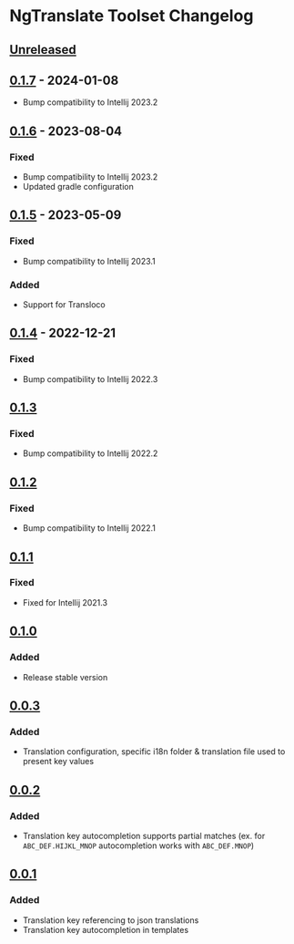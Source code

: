 <!-- Keep a Changelog guide -> https://keepachangelog.com -->

# NgTranslate Toolset Changelog

## [Unreleased]

## [0.1.7] - 2024-01-08
- Bump compatibility to Intellij 2023.2

## [0.1.6] - 2023-08-04

### Fixed
- Bump compatibility to Intellij 2023.2
- Updated gradle configuration

## [0.1.5] - 2023-05-09

### Fixed
- Bump compatibility to Intellij 2023.1

### Added
- Support for Transloco

## [0.1.4] - 2022-12-21

### Fixed
- Bump compatibility to Intellij 2022.3

## [0.1.3]

### Fixed
- Bump compatibility to Intellij 2022.2

## [0.1.2]

### Fixed
- Bump compatibility to Intellij 2022.1

## [0.1.1]

### Fixed
- Fixed for Intellij 2021.3

## [0.1.0]

### Added
- Release stable version

## [0.0.3]

### Added
- Translation configuration, specific i18n folder & translation file used to present key values

## [0.0.2]

### Added
- Translation key autocompletion supports partial matches
  (ex. for `ABC_DEF.HIJKL_MNOP` autocompletion works with `ABC_DEF.MNOP`)

## [0.0.1]

### Added
- Translation key referencing to json translations
- Translation key autocompletion in templates

[Unreleased]: https://plugins.jetbrains.com/plugin/17450-ngtranslate-toolset/compare/v0.1.7...HEAD
[0.1.7]: https://plugins.jetbrains.com/plugin/17450-ngtranslate-toolset/compare/v0.1.6...v0.1.7
[0.1.6]: https://plugins.jetbrains.com/plugin/17450-ngtranslate-toolset/compare/v0.1.5...v0.1.6
[0.1.5]: https://plugins.jetbrains.com/plugin/17450-ngtranslate-toolset/compare/v0.1.4...v0.1.5
[0.1.4]: https://plugins.jetbrains.com/plugin/17450-ngtranslate-toolset/compare/v0.1.3...v0.1.4
[0.1.3]: https://plugins.jetbrains.com/plugin/17450-ngtranslate-toolset/compare/v0.1.2...v0.1.3
[0.1.2]: https://plugins.jetbrains.com/plugin/17450-ngtranslate-toolset/compare/v0.1.1...v0.1.2
[0.1.1]: https://plugins.jetbrains.com/plugin/17450-ngtranslate-toolset/compare/v0.1.0...v0.1.1
[0.1.0]: https://plugins.jetbrains.com/plugin/17450-ngtranslate-toolset/compare/v0.0.3...v0.1.0
[0.0.3]: https://plugins.jetbrains.com/plugin/17450-ngtranslate-toolset/compare/v0.0.2...v0.0.3
[0.0.2]: https://plugins.jetbrains.com/plugin/17450-ngtranslate-toolset/compare/v0.0.1...v0.0.2
[0.0.1]: https://plugins.jetbrains.com/plugin/17450-ngtranslate-toolset/commits/v0.0.1
